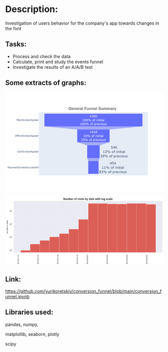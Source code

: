 # Description:
Investigation of users behavior for the company's app towards changes in the font

## Tasks:
- Process and check the data
- Calculate, print and study the events funnel
- Investigate the results of an A/A/B test

## Some extracts of graphs:
![](/images/General%20Funnel%20Summary4.png)

![](/images/Number%20of%20visits%20by%20date%20with%20log%20scale.png)


## Link:
https://github.com/yurikoretskiy/conversion_funnel/blob/main/conversion_funnel.ipynb

## Libraries used:

pandas,
numpy,

matplotlib,
seaborn,
plotly

scipy
